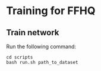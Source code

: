 # Training for FFHQ



## Train network

Run the following command:
```
cd scripts
bash run.sh path_to_dataset
```
